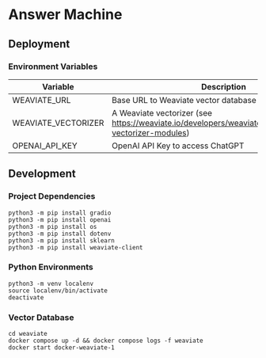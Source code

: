 # Answer Machine

## Deployment

### Environment Variables

| Variable            | Description                                                                                              |
|---------------------|----------------------------------------------------------------------------------------------------------|
| WEAVIATE_URL        | Base URL to Weaviate vector database                                                                     |
| WEAVIATE_VECTORIZER | A Weaviate vectorizer (see https://weaviate.io/developers/weaviate/modules/retriever-vectorizer-modules) |
| OPENAI_API_KEY      | OpenAI API Key to access ChatGPT                                                                         |

## Development

### Project Dependencies

```shell
python3 -m pip install gradio
python3 -m pip install openai
python3 -m pip install os
python3 -m pip install dotenv
python3 -m pip install sklearn
python3 -m pip install weaviate-client
```

### Python Environments

```shell
python3 -m venv localenv
source localenv/bin/activate
deactivate
```

### Vector Database

```shell
cd weaviate
docker compose up -d && docker compose logs -f weaviate
docker start docker-weaviate-1
```